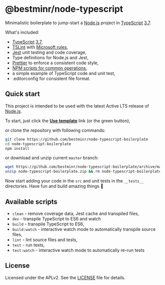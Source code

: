 # @bestminr/node-typescript

Minimalistic boilerplate to jump-start a [Node.js][nodejs] project in [TypeScript][typescript] [3.7][typescript-37].

What's included:

+ [TypeScript][typescript] [3.7][typescript-37],
+ [TSLint][tslint] with [Microsoft rules][tslint-microsoft-contrib],
+ [Jest][jest] unit testing and code coverage,
+ Type definitions for Node.js and Jest,
+ [Prettier][prettier] to enforce a consistent code style,
+ [NPM scripts for common operations](#available-scripts),
+ a simple example of TypeScript code and unit test,
+ .editorconfig for consistent file format.

## Quick start

This project is intended to be used with the latest Active LTS release of [Node.js][nodejs].

To start, just click the **[Use template][repo-template-action]** link (or the green button),

or clone the repository with following commands:

```sh
git clone https://github.com/bestminr/node-typescript-boilerplate
cd node-typescript-boilerplate
npm install
```

or download and unzip current `master` branch:

```sh
wget https://github.com/bestminr/node-typescript-boilerplate/archive/master.zip -O node-typescript-boilerplate.zip
unzip node-typescript-boilerplate.zip && rm node-typescript-boilerplate.zip
```

Now start adding your code in the `src` and unit tests in the `__tests__` directories. Have fun and build amazing things 🚀

## Available scripts

+ `clean` - remove coverage data, Jest cache and transpiled files,
+ `dev` - transpile TypeScript to ES6 and watch
+ `build` - transpile TypeScript to ES6,
+ `build:watch` - interactive watch mode to automatically transpile source files,
+ `lint` - lint source files and tests,
+ `test` - run tests,
+ `test:watch` - interactive watch mode to automatically re-run tests

## License
Licensed under the APLv2. See the [LICENSE](https://github.com/bestminr/node-typescript-boilerplate/blob/master/LICENSE) file for details.

[ts-badge]: https://img.shields.io/badge/TypeScript-3.7-blue.svg
[nodejs-badge]: https://img.shields.io/badge/Node.js->=%2012.13-blue.svg
[nodejs]: https://nodejs.org/dist/latest-v12.x/docs/api/
[travis-badge]: https://travis-ci.org/bestminr/node-typescript-boilerplate.svg?branch=master
[travis-ci]: https://travis-ci.org/bestminr/node-typescript-boilerplate
[typescript]: https://www.typescriptlang.org/
[typescript-37]: https://www.typescriptlang.org/docs/handbook/release-notes/typescript-3-7.html
[license-badge]: https://img.shields.io/badge/license-APLv2-blue.svg
[license]: https://github.com/bestminr/node-typescript-boilerplate/blob/master/LICENSE

[donate-badge]: https://img.shields.io/badge/☕-buy%20me%20a%20coffee-46b798.svg
[donate]: https://paypal.me/jaqb/5eur

[jest]: https://facebook.github.io/jest/
[tslint]: https://palantir.github.io/tslint/
[tslint-microsoft-contrib]: https://github.com/Microsoft/tslint-microsoft-contrib
[wiki-js-tests]: https://github.com/bestminr/node-typescript-boilerplate/wiki/Unit-tests-in-plain-JavaScript
[prettier]: https://prettier.io

[repo-template-action]: https://github.com/bestminr/node-typescript-boilerplate/generate
